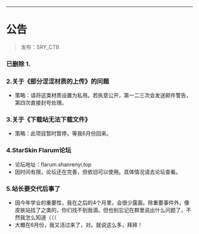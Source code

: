 ------

# 公告

> 发布：SRY_CTB
### 已删除 1.

### 2.关于《部分涩涩材质的上传》的问题
 - 策略：请将这类材质设置为私用。若执意公开，第一二三次会发送邮件警告，第四次直接封号处理。
 
### 3.关于《下载站无法下载文件》
 - 策略：此项目暂时暂停，等我6月份回来。
 
### 4.StarSkin Flarum论坛
 - 论坛地址：flarum.shanrenyi.top
 - 因时间有限，论坛还在完善，但依旧可以使用。具体情况请去论坛查看。

### 5.站长要交代后事了
 - 因今年学业的重要性，我在之后的4个月里，会很少露面。除重要事件外，像皮肤站挂了之类的，你们找不到我滴。但也别忘记在群里说出什么问题了，不然我怎么知道（（（
 - 大概在6月份，我又活过来了，对。就说这么多，拜拜！